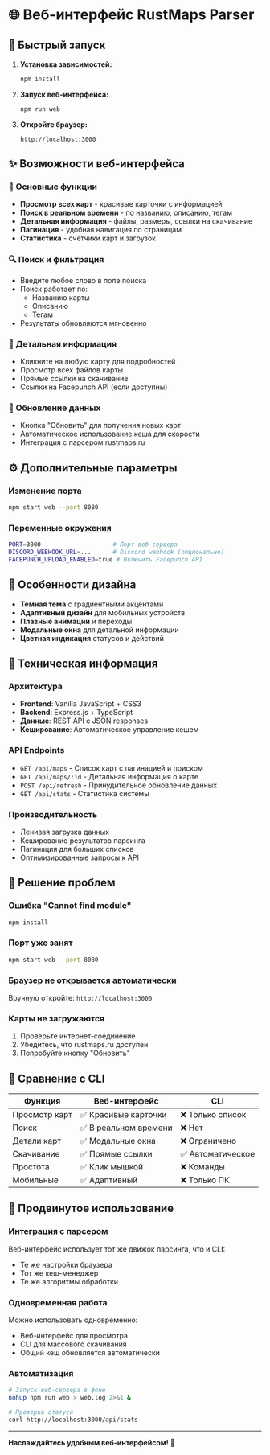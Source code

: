 # 🌐 Веб-интерфейс RustMaps Parser

## 🚀 Быстрый запуск

1. **Установка зависимостей:**
   ```bash
   npm install
   ```

2. **Запуск веб-интерфейса:**
   ```bash
   npm run web
   ```

3. **Откройте браузер:**
   ```
   http://localhost:3000
   ```

## ✨ Возможности веб-интерфейса

### 🎯 Основные функции
- **Просмотр всех карт** - красивые карточки с информацией
- **Поиск в реальном времени** - по названию, описанию, тегам
- **Детальная информация** - файлы, размеры, ссылки на скачивание
- **Пагинация** - удобная навигация по страницам
- **Статистика** - счетчики карт и загрузок

### 🔍 Поиск и фильтрация
- Введите любое слово в поле поиска
- Поиск работает по:
  - Названию карты
  - Описанию
  - Тегам
- Результаты обновляются мгновенно

### 📄 Детальная информация
- Кликните на любую карту для подробностей
- Просмотр всех файлов карты
- Прямые ссылки на скачивание
- Ссылки на Facepunch API (если доступны)

### 🔄 Обновление данных
- Кнопка "Обновить" для получения новых карт
- Автоматическое использование кеша для скорости
- Интеграция с парсером rustmaps.ru

## ⚙️ Дополнительные параметры

### Изменение порта
```bash
npm start web --port 8080
```

### Переменные окружения
```bash
PORT=3000                    # Порт веб-сервера
DISCORD_WEBHOOK_URL=...      # Discord webhook (опционально)
FACEPUNCH_UPLOAD_ENABLED=true # Включить Facepunch API
```

## 🎨 Особенности дизайна

- **Темная тема** с градиентными акцентами
- **Адаптивный дизайн** для мобильных устройств
- **Плавные анимации** и переходы
- **Модальные окна** для детальной информации
- **Цветная индикация** статусов и действий

## 🔧 Техническая информация

### Архитектура
- **Frontend**: Vanilla JavaScript + CSS3
- **Backend**: Express.js + TypeScript
- **Данные**: REST API с JSON responses
- **Кеширование**: Автоматическое управление кешем

### API Endpoints
- `GET /api/maps` - Список карт с пагинацией и поиском
- `GET /api/maps/:id` - Детальная информация о карте
- `POST /api/refresh` - Принудительное обновление данных
- `GET /api/stats` - Статистика системы

### Производительность
- Ленивая загрузка данных
- Кеширование результатов парсинга
- Пагинация для больших списков
- Оптимизированные запросы к API

## 🐛 Решение проблем

### Ошибка "Cannot find module"
```bash
npm install
```

### Порт уже занят
```bash
npm start web --port 8080
```

### Браузер не открывается автоматически
Вручную откройте: `http://localhost:3000`

### Карты не загружаются
1. Проверьте интернет-соединение
2. Убедитесь, что rustmaps.ru доступен
3. Попробуйте кнопку "Обновить"

## 📖 Сравнение с CLI

| Функция | Веб-интерфейс | CLI |
|---------|---------------|-----|
| Просмотр карт | ✅ Красивые карточки | ❌ Только список |
| Поиск | ✅ В реальном времени | ❌ Нет |
| Детали карт | ✅ Модальные окна | ❌ Ограничено |
| Скачивание | ✅ Прямые ссылки | ✅ Автоматическое |
| Простота | ✅ Клик мышкой | ❌ Команды |
| Мобильные | ✅ Адаптивный | ❌ Только ПК |

## 🚀 Продвинутое использование

### Интеграция с парсером
Веб-интерфейс использует тот же движок парсинга, что и CLI:
- Те же настройки браузера
- Тот же кеш-менеджер
- Те же алгоритмы обработки

### Одновременная работа
Можно использовать одновременно:
- Веб-интерфейс для просмотра
- CLI для массового скачивания
- Общий кеш обновляется автоматически

### Автоматизация
```bash
# Запуск веб-сервера в фоне
nohup npm run web > web.log 2>&1 &

# Проверка статуса
curl http://localhost:3000/api/stats
```

---

**Наслаждайтесь удобным веб-интерфейсом! 🎉**

